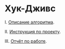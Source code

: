 # Хук-Дживс

I. [Описание алгоритма][algo].

II. [Инструкция по проекту][instruction].

III. [Отчёт по работе][report].

[algo]: docs/algo.md
[instruction]: docs/instruction.md
[report]: docs/report.md
